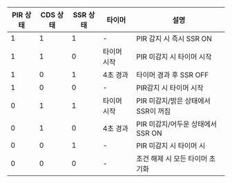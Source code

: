 | PIR 상태      | CDS 상태 |  SSR 상태  | 타이머       |       설명          |
|------------|----------|-----------|-----------|--------------------------------|
| 1           | 1  |1    |     -      |    PIR 감지 시 즉시 SSR ON|
| 1           | 1 |  0    | 타이머 시작 | PIR 미감지 시 타이머 시작|
| 1         | 0 | 1     | 4초 경과    |    타이머 경과 후 SSR OFF |
|      1   |         0     |        0    |     -      |        PIR감지 시 타이머 시작        |
|      0    |       1      |       1    |      타이머 시작         |          PIR 미감지/밝은 상태에서 SSR이 꺼짐    | 
|      0     |       1        |     0    |      4초 경과       |             PIR 미감지/어두운 상태에서 SSR ON       | 
|     0      |        0      |     1      |         -         |       PIR 미감지 시 타이머 시             |
|      0       |       0     |        0     |          -        |          조건 해제 시 모든 타이머 초기화      |
